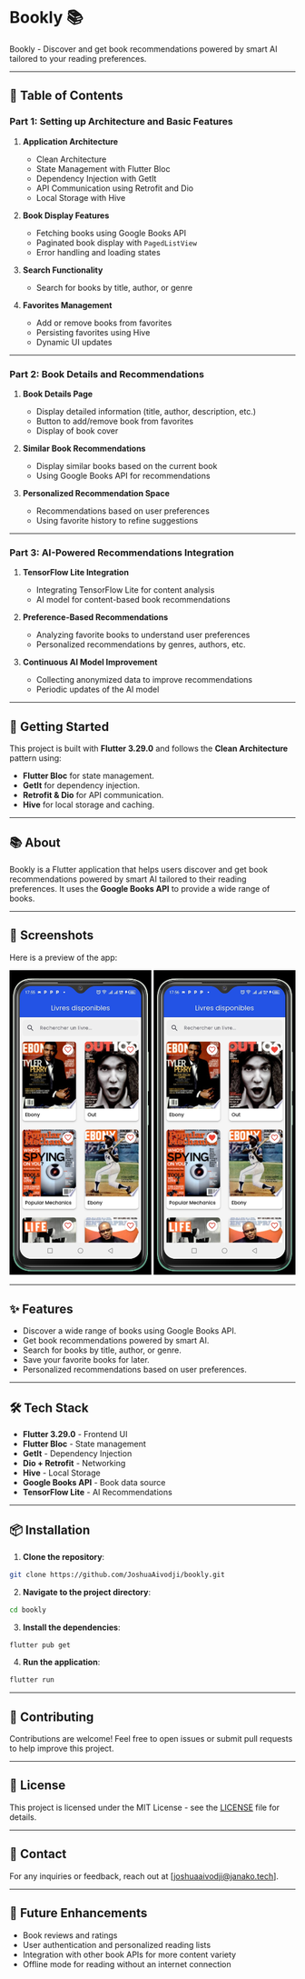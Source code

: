 
# Bookly 📚

Bookly - Discover and get book recommendations powered by smart AI tailored to your reading preferences.

---

## 🚀 Table of Contents

### **Part 1: Setting up Architecture and Basic Features**
1. **Application Architecture**
   - Clean Architecture
   - State Management with Flutter Bloc
   - Dependency Injection with GetIt
   - API Communication using Retrofit and Dio
   - Local Storage with Hive

2. **Book Display Features**
   - Fetching books using Google Books API
   - Paginated book display with `PagedListView`
   - Error handling and loading states

3. **Search Functionality**
   - Search for books by title, author, or genre

4. **Favorites Management**
   - Add or remove books from favorites
   - Persisting favorites using Hive
   - Dynamic UI updates

---

### **Part 2: Book Details and Recommendations**
1. **Book Details Page**
   - Display detailed information (title, author, description, etc.)
   - Button to add/remove book from favorites
   - Display of book cover

2. **Similar Book Recommendations**
   - Display similar books based on the current book
   - Using Google Books API for recommendations

3. **Personalized Recommendation Space**
   - Recommendations based on user preferences
   - Using favorite history to refine suggestions

---

### **Part 3: AI-Powered Recommendations Integration**
1. **TensorFlow Lite Integration**
   - Integrating TensorFlow Lite for content analysis
   - AI model for content-based book recommendations

2. **Preference-Based Recommendations**
   - Analyzing favorite books to understand user preferences
   - Personalized recommendations by genres, authors, etc.

3. **Continuous AI Model Improvement**
   - Collecting anonymized data to improve recommendations
   - Periodic updates of the AI model

---

## 🚀 Getting Started

This project is built with **Flutter 3.29.0** and follows the **Clean Architecture** pattern using:
- **Flutter Bloc** for state management.
- **GetIt** for dependency injection.
- **Retrofit & Dio** for API communication.
- **Hive** for local storage and caching.

---

## 📚 About
Bookly is a Flutter application that helps users discover and get book recommendations powered by smart AI tailored to their reading preferences. It uses the **Google Books API** to provide a wide range of books.

---

## 📸 Screenshots

Here is a preview of the app:  

<img src="./assets/screenshoot/screen-1.jpg" alt="List of books not added to favorites Screen" width="250">
<img src="./assets/screenshoot/screen-2.jpg" alt="List of books with bookmarks Screen" width="250">


---

## ✨ Features
- Discover a wide range of books using Google Books API.
- Get book recommendations powered by smart AI.
- Search for books by title, author, or genre.
- Save your favorite books for later.
- Personalized recommendations based on user preferences.

---

## 🛠 Tech Stack
- **Flutter 3.29.0** - Frontend UI
- **Flutter Bloc** - State management
- **GetIt** - Dependency Injection
- **Dio + Retrofit** - Networking
- **Hive** - Local Storage
- **Google Books API** - Book data source
- **TensorFlow Lite** - AI Recommendations

---

## 📦 Installation

1. **Clone the repository**:
```bash
git clone https://github.com/JoshuaAivodji/bookly.git
```

2. **Navigate to the project directory**:
```bash
cd bookly
```

3. **Install the dependencies**:
```bash
flutter pub get
```

4. **Run the application**:
```bash
flutter run
```

---

## 🤝 Contributing
Contributions are welcome! Feel free to open issues or submit pull requests to help improve this project.

---

## 📄 License
This project is licensed under the MIT License - see the [LICENSE](LICENSE) file for details.

---

## 📧 Contact
For any inquiries or feedback, reach out at [joshuaaivodji@janako.tech].

---

## 🚀 Future Enhancements
- Book reviews and ratings
- User authentication and personalized reading lists
- Integration with other book APIs for more content variety
- Offline mode for reading without an internet connection
